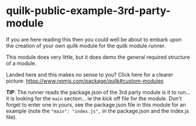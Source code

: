# quilk-public-example-3rd-party-module

If you are here reading this then you could well be about to embark upon the creation of your own quilk module for the quilk module runner.

This module does very little, but it does demo the general required structure of a module.

Landed here and this makes no sense to you? Click here for a clearer picture: https://www.npmjs.com/package/quilk#custom-modules

**TIP**: The runner reads the package.json of the 3rd party module is it to run... it is looking for the `main` section... ie the kick off file for the module. Don't forget to enter one in yours, see the package.json file in this module for an example (note the `"main": "index.js",` in the package.json and the index.js file).

